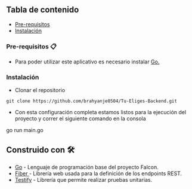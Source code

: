 ## Tabla de contenido

* [Pre-requisitos ](#Pre-requisitos)
* [Instalación](#Instalación)


### Pre-requisitos 📋

* Para poder utilizar este aplicativo es necesario instalar [Go.](https://golang.org/doc/install)


### Instalación

* Clonar el repositorio

`
git clone https://github.com/brahyanje0504/Tu-Eliges-Backend.git
`



* Con esta configuración completa estamos listos para la ejecución del proyecto y correr el siguiente comando en la consola


go run main.go


## Construido con 🛠️

* [Go](https://golang.org/) - Lenguaje de programación base del proyecto Falcon.
* [Fiber ](https://docs.gofiber.io/) - Librería web usada para la definición de los endpoints REST.
* [Testify](https://github.com/stretchr/testify) - Librería que permite realizar pruebas unitarias.
